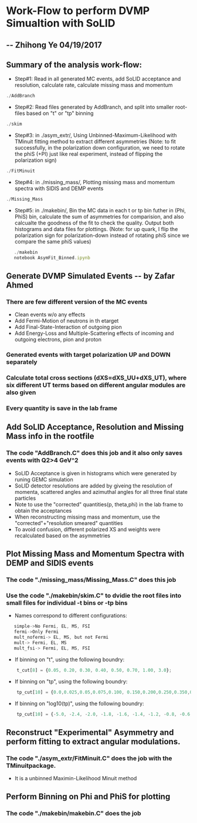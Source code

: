 # Work-Flow to perform DVMP Simualtion with SoLID
## -- Zhihong Ye 04/19/2017

## Summary of the analysis work-flow:
 * Step#1: Read in all generated MC events, add SoLID acceptance and resolution, calculate rate, calculate missing mass and momentum
```js
./AddBranch
```
 * Step#2: Read files generated by AddBranch, and split into smaller root-files based on "t" or "tp" binning
```js
./skim
```
 * Step#3: in ./asym_extr/, Using Unbinned-Maximum-Likelihood with TMinuit fitting method to extract different asymmetries (Note: to fit successfully, in the polarization down configuration, we need to rotate the phiS (+PI) just like real experiment, instead of flipping the polarization sign)
```js
./FitMinuit
```
 * Step#4: in ./missing_mass/, Plotting missing mass and momentum spectra with SIDIS and DEMP events
```js
./Missing_Mass
```
 * Step#5: in ./makebin/, Bin the MC data in each t or tp bin futher in (Phi, PhiS) bin, calculate the sum of asymmetries for comparision, and also calcualte the goodness of the fit to check the quality. Output both histograms and data files for plottings. (Note: for up quark, I flip the polarization sign for polarization-down instead of rotating phiS since we compare the same phiS values)
 ```js
    ./makebin
    notebook AsymFit_Binned.ipynb
 ```

## Generate DVMP Simulated Events -- by Zafar Ahmed
### There are few different version of the MC events

  * Clean events w/o any effects
  * Add Fermi-Motion of neutrons in th etarget
  * Add Final-State-Interaction of outgoing pion
  * Add Energy-Loss and Multiple-Scattering effects of incoming and outgoing electrons, pion and proton

### Generated events with target polarization UP and DOWN separately
### Calculate total cross sections (dXS=dXS_UU+dXS_UT), where six different UT terms based on different angular modules are also given
### Every quantity is save in the lab frame


## Add SoLID Acceptance, Resolution and Missing Mass info in the rootfile
### The code "AddBranch.C" does this job and it also only saves events with Q2>4 GeV^2

 * SoLID Acceptance is given in histograms which were generated by runing GEMC simulation
 * SoLID detector resolutions are added by giveing the resolution of momenta, scattered angles and azimuthal angles for all three final state particles
 * Note to use the "corrected" quantities(p, theta,phi) in the lab frame to obtain the acceptances
 * When reconstructing missing mass and momentum, use the "corrected"+"resolution smeared" quantities
 * To avoid confusion, different polarized XS and weights were recalculated based on the asymmetries

## Plot Missing Mass and Momentum Spectra with DEMP and SIDIS events
### The code "./missing_mass/Missing_Mass.C" does this job

### Use the code "./makebin/skim.C" to dvidie the root files into small files for individual -t bins or -tp bins
 * Names correspond to different configurations:
 ```js
    simple->No Fermi, EL, MS, FSI
    fermi->Only Fermi
    mult_nofermi-> EL, MS, but not Fermi
    mult-> Fermi, EL, MS
    mult_fsi-> Fermi, EL, MS, FSI
 ```
 * If binning on "t", using the following boundry:
```js
    t_cut[8] = {0.05, 0.20, 0.30, 0.40, 0.50, 0.70, 1.00, 3.0};
```
 * If binning on "tp", using the following boundry:
```js
    tp_cut[10] = {0.0,0.025,0.05,0.075,0.100, 0.150,0.200,0.250,0.350,0.7};
```
 * If binning on "log10(tp)", using the following boundry:
```js
    tp_cut[10] = {-5.0, -2.4, -2.0, -1.8, -1.6, -1.4, -1.2, -0.8, -0.6, -0.2};
```

## Reconstruct "Experimental" Asymmetry and perform fitting to extract angular modulations.
### The code "./asym_extr/FitMinuit.C" does the job with the TMinuitpackage.
 * It is a unbinned Maximin-Likelihood Minuit method
 
## Perform Binning on Phi and PhiS for plotting
### The code "./makebin/makebin.C" does the job

